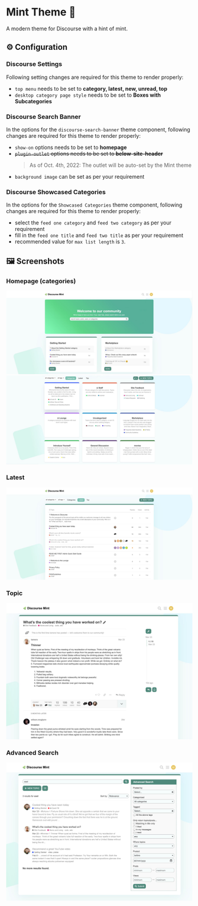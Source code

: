# Mint Theme :herb:

A modern theme for Discourse with a hint of mint.

## ⚙️ Configuration

### Discourse Settings

Following setting changes are required for this theme to render properly:

- `top menu` needs to be set to **category, latest, new, unread, top**
- `desktop category page style` needs to be set to **Boxes with Subcategories**

### Discourse Search Banner

In the options for the `discourse-search-banner` theme component, following changes are required for this theme to render properly:

- `show-on` options needs to be set to **homepage**
- ~~`plugin-outlet` options needs to be set to **below-site-header**~~
    > As of Oct. 4th, 2022: The outlet will be auto-set by the Mint theme
- `background image` can be set as per your requirement

### Discourse Showcased Categories

In the options for the `Showcased Categories` theme component, following changes are required for this theme to render properly:

- select the `feed one category` and `feed two category` as per your requirement
- fill in the `feed one title` and `feed two title` as per your requirement
- recommended value for `max list length` is `3`.

## 🖼️ Screenshots

### Homepage (categories)

![main](.github/images/main.jpg)
![categories](.github/images/categories.jpg)

### Latest

![main](.github/images/topic-list.jpg)

### Topic

![main](.github/images/topic.jpg)

### Advanced Search

![main](.github/images/advanced-search.jpg)
